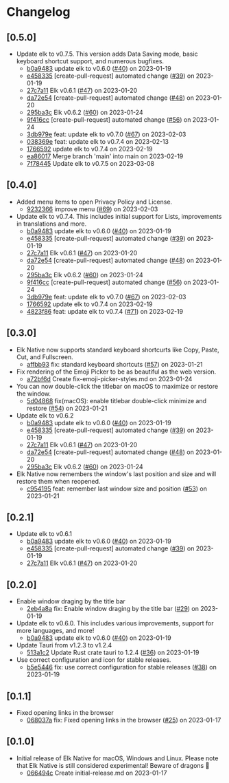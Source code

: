 # Changelog

## \[0.5.0]

- Update elk to v0.7.5. This version adds Data Saving mode, basic keyboard shortcut support, and numerous bugfixes.
  - [b0a9483](https://github.com/elk-zone/elk-native/commit/b0a9483afaaf789147ab77d2571e4f276ac291f8) update elk to v0.6.0 ([#40](https://github.com/elk-zone/elk-native/pull/40)) on 2023-01-19
  - [e458335](https://github.com/elk-zone/elk-native/commit/e4583357c1274338069184e7d1e4ebea76f4f3f5) \[create-pull-request] automated change ([#39](https://github.com/elk-zone/elk-native/pull/39)) on 2023-01-19
  - [27c7a11](https://github.com/elk-zone/elk-native/commit/27c7a11e019062838630de8d81dbe07fd3964a78) Elk v0.6.1 ([#47](https://github.com/elk-zone/elk-native/pull/47)) on 2023-01-20
  - [da72e54](https://github.com/elk-zone/elk-native/commit/da72e54d7da87aed12da2412f96edf1966beadb4) \[create-pull-request] automated change ([#48](https://github.com/elk-zone/elk-native/pull/48)) on 2023-01-20
  - [295ba3c](https://github.com/elk-zone/elk-native/commit/295ba3c41844ce2354186f6add3876e98e2adc25) Elk v0.6.2 ([#60](https://github.com/elk-zone/elk-native/pull/60)) on 2023-01-24
  - [9f416cc](https://github.com/elk-zone/elk-native/commit/9f416cc8ca7be1f229ef483c826e853f22b8867b) \[create-pull-request] automated change ([#56](https://github.com/elk-zone/elk-native/pull/56)) on 2023-01-24
  - [3db979e](https://github.com/elk-zone/elk-native/commit/3db979e1355c9670148bf51956821f6ea19cd3f8) feat: update elk to v0.7.0 ([#67](https://github.com/elk-zone/elk-native/pull/67)) on 2023-02-03
  - [038369e](https://github.com/elk-zone/elk-native/commit/038369ec29f95074616722da373128e50619e0f7) feat: update elk to v0.7.4 on 2023-02-13
  - [1766592](https://github.com/elk-zone/elk-native/commit/1766592ae72ea210c5d1c77ffb649abe34b5925f) update elk to v0.7.4 on 2023-02-19
  - [ea86017](https://github.com/elk-zone/elk-native/commit/ea860177845f007c43473d0a0765bec5b25b0cb2) Merge branch 'main' into main on 2023-02-19
  - [7f78445](https://github.com/elk-zone/elk-native/commit/7f78445209d16f399886520c11f8a5415a3ac609) Update elk to v0.7.5 on 2023-03-08

## \[0.4.0]

- Added menu items to open Privacy Policy and License.
  - [9232366](https://github.com/elk-zone/elk-native/commit/92323668887a7d5dd16c1a1733f40feb34c7448f) improve menu ([#69](https://github.com/elk-zone/elk-native/pull/69)) on 2023-02-03
- Update elk to v0.7.4. This includes initial support for Lists, improvements in translations and more.
  - [b0a9483](https://github.com/elk-zone/elk-native/commit/b0a9483afaaf789147ab77d2571e4f276ac291f8) update elk to v0.6.0 ([#40](https://github.com/elk-zone/elk-native/pull/40)) on 2023-01-19
  - [e458335](https://github.com/elk-zone/elk-native/commit/e4583357c1274338069184e7d1e4ebea76f4f3f5) \[create-pull-request] automated change ([#39](https://github.com/elk-zone/elk-native/pull/39)) on 2023-01-19
  - [27c7a11](https://github.com/elk-zone/elk-native/commit/27c7a11e019062838630de8d81dbe07fd3964a78) Elk v0.6.1 ([#47](https://github.com/elk-zone/elk-native/pull/47)) on 2023-01-20
  - [da72e54](https://github.com/elk-zone/elk-native/commit/da72e54d7da87aed12da2412f96edf1966beadb4) \[create-pull-request] automated change ([#48](https://github.com/elk-zone/elk-native/pull/48)) on 2023-01-20
  - [295ba3c](https://github.com/elk-zone/elk-native/commit/295ba3c41844ce2354186f6add3876e98e2adc25) Elk v0.6.2 ([#60](https://github.com/elk-zone/elk-native/pull/60)) on 2023-01-24
  - [9f416cc](https://github.com/elk-zone/elk-native/commit/9f416cc8ca7be1f229ef483c826e853f22b8867b) \[create-pull-request] automated change ([#56](https://github.com/elk-zone/elk-native/pull/56)) on 2023-01-24
  - [3db979e](https://github.com/elk-zone/elk-native/commit/3db979e1355c9670148bf51956821f6ea19cd3f8) feat: update elk to v0.7.0 ([#67](https://github.com/elk-zone/elk-native/pull/67)) on 2023-02-03
  - [1766592](https://github.com/elk-zone/elk-native/commit/1766592ae72ea210c5d1c77ffb649abe34b5925f) update elk to v0.7.4 on 2023-02-19
  - [4823f86](https://github.com/elk-zone/elk-native/commit/4823f86ac2673f21181d4e2c5eb022f579715b7e) feat: update elk to v0.7.4 ([#71](https://github.com/elk-zone/elk-native/pull/71)) on 2023-02-19

## \[0.3.0]

- Elk Native now supports standard keyboard shortcurts like Copy, Paste, Cut, and Fullscreen.
  - [affbb93](https://github.com/elk-zone/elk-native/commit/affbb93bd2edcd34f01b909bfff323086b670e17) fix: standard keyboard shortcuts ([#57](https://github.com/elk-zone/elk-native/pull/57)) on 2023-01-21
- Fix rendering of the Emoji Picker to be as beautiful as the web version.
  - [a72bf6d](https://github.com/elk-zone/elk-native/commit/a72bf6d00309c82c296f5ef934650cb4ad8aaaaf) Create fix-emoji-picker-styles.md on 2023-01-24
- You can now double-click the titlebar on macOS to maximize or restore the window.
  - [5d04868](https://github.com/elk-zone/elk-native/commit/5d04868620f2e24ffd38533ef2e4bbcddc939351) fix(macOS): enable titlebar double-click minimize and restore ([#54](https://github.com/elk-zone/elk-native/pull/54)) on 2023-01-21
- Update elk to v0.6.2
  - [b0a9483](https://github.com/elk-zone/elk-native/commit/b0a9483afaaf789147ab77d2571e4f276ac291f8) update elk to v0.6.0 ([#40](https://github.com/elk-zone/elk-native/pull/40)) on 2023-01-19
  - [e458335](https://github.com/elk-zone/elk-native/commit/e4583357c1274338069184e7d1e4ebea76f4f3f5) \[create-pull-request] automated change ([#39](https://github.com/elk-zone/elk-native/pull/39)) on 2023-01-19
  - [27c7a11](https://github.com/elk-zone/elk-native/commit/27c7a11e019062838630de8d81dbe07fd3964a78) Elk v0.6.1 ([#47](https://github.com/elk-zone/elk-native/pull/47)) on 2023-01-20
  - [da72e54](https://github.com/elk-zone/elk-native/commit/da72e54d7da87aed12da2412f96edf1966beadb4) \[create-pull-request] automated change ([#48](https://github.com/elk-zone/elk-native/pull/48)) on 2023-01-20
  - [295ba3c](https://github.com/elk-zone/elk-native/commit/295ba3c41844ce2354186f6add3876e98e2adc25) Elk v0.6.2 ([#60](https://github.com/elk-zone/elk-native/pull/60)) on 2023-01-24
- Elk Native now remembers the window's last position and size and will restore them when reopened.
  - [c954195](https://github.com/elk-zone/elk-native/commit/c9541952c5674bdf247749d4d02750c4ff57fdb7) feat: remember last window size and position ([#53](https://github.com/elk-zone/elk-native/pull/53)) on 2023-01-21

## \[0.2.1]

- Update elk to v0.6.1
  - [b0a9483](https://github.com/elk-zone/elk-native/commit/b0a9483afaaf789147ab77d2571e4f276ac291f8) update elk to v0.6.0 ([#40](https://github.com/elk-zone/elk-native/pull/40)) on 2023-01-19
  - [e458335](https://github.com/elk-zone/elk-native/commit/e4583357c1274338069184e7d1e4ebea76f4f3f5) \[create-pull-request] automated change ([#39](https://github.com/elk-zone/elk-native/pull/39)) on 2023-01-19
  - [27c7a11](https://github.com/elk-zone/elk-native/commit/27c7a11e019062838630de8d81dbe07fd3964a78) Elk v0.6.1 ([#47](https://github.com/elk-zone/elk-native/pull/47)) on 2023-01-20

## \[0.2.0]

- Enable window draging by the title bar
  - [2eb4a8a](https://github.com/elk-zone/elk-native/commit/2eb4a8ae77fb5c76808ea0f8d2bdaaab81efa924) fix: Enable window draging by the title bar ([#29](https://github.com/elk-zone/elk-native/pull/29)) on 2023-01-19
- Update elk to v0.6.0. This includes various improvements, support for more languages, and more!
  - [b0a9483](https://github.com/elk-zone/elk-native/commit/b0a9483afaaf789147ab77d2571e4f276ac291f8) update elk to v0.6.0 ([#40](https://github.com/elk-zone/elk-native/pull/40)) on 2023-01-19
- Update Tauri from v1.2.3 to v1.2.4
  - [513a1c2](https://github.com/elk-zone/elk-native/commit/513a1c2808941b20edc6d1b220ed15a9682eb389) Update Rust crate tauri to 1.2.4 ([#36](https://github.com/elk-zone/elk-native/pull/36)) on 2023-01-19
- Use correct configuration and icon for stable releases.
  - [b5e5446](https://github.com/elk-zone/elk-native/commit/b5e544655c798405827babcf8aecf7e3d0ddc03e) fix: use correct configuration for stable releases ([#38](https://github.com/elk-zone/elk-native/pull/38)) on 2023-01-19

## \[0.1.1]

- Fixed opening links in the browser
  - [068037a](https://github.com/elk-zone/elk-native/commit/068037a4913e56619435c11fd1a791e525742b78) fix: Fixed opening links in the browser ([#25](https://github.com/elk-zone/elk-native/pull/25)) on 2023-01-17

## \[0.1.0]

- Initial release of Elk Native for macOS, Windows and Linux. Please note that Elk Native is still considered experimental! Beware of dragons 🐉
  - [066494c](https://github.com/elk-zone/elk-native/commit/066494c88312552848aa1c6ce82f8a9639d36c53) Create initial-release.md on 2023-01-17
